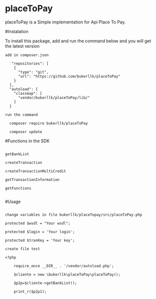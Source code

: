 # placeToPay

placeToPay is a Simple implementation for  Api Place To Pay.

#Instalation

To install this package, add and run the command below and you will get the latest version
```
add in composer.json

   "repositories": [
    {
      "type": "git",
      "url": "https://github.com/bukerllk/placeToPay"
    }
  ],
  "autoload": {
	"classmap": [
	  "vendor/bukerllk/placeToPay/lib/"
	]
  }

run the command

  composer require bukerllk/placeToPay

  composer update

```
#Functions in the SDK

```

getBankList

createTransaction

createTransactionMultiCredit

getTransactionInformation

getFunctions


```
#Usage


```

change variables in file bukerllk/placeTopay/src/placeToPay.php

protected $wsdl = "Your wsdl";

protected $login = 'Your login';

protected $tranKey = 'Your key';

create file test

<?php

	require_once __DIR__ . '/vendor/autoload.php';

	$cliente = new \bukerllk\placeToPay\placeToPay();

	$p2p=$cliente->getBankList();

	print_r($p2p1);

```







